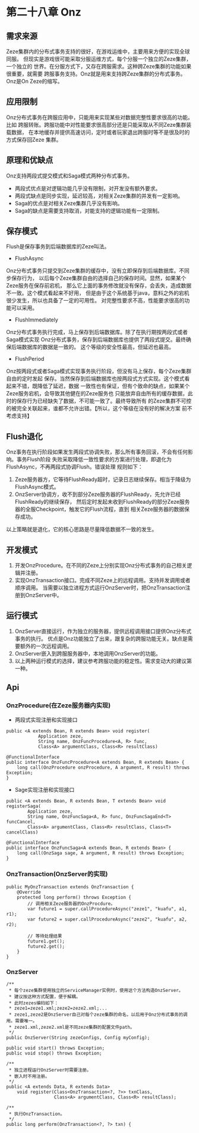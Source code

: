 # 第二十八章 Onz

## 需求来源
Zeze集群内的分布式事务支持的很好，在游戏运维中，主要用来方便的实现全球同服。
但现实是游戏很可能采取分服运维方式，每个分服一个独立的Zeze集群，一个独立的
世界。在分服方式下，又存在跨服需求。这种跨Zeze集群的功能如果很重要，就需要
跨服事务支持。Onz就是用来支持跨Zeze集群的分布式事务。Onz是On Zeze的缩写。

## 应用限制
Onz分布式事务在跨服应用中，只能用来实现某些对数据完整性要求很高的功能。比如
跨服转账。跨服功能中对性能要求很高部分还是只能采取从不同Zeze集群装载数据，
在本地缓存并提供高速访问，定时或者玩家退出跨服时等不是很及时的方式保存回Zeze
集群。

## 原理和优缺点
Onz支持两段式提交模式和Saga模式两种分布式事务。

* 两段式优点是对逻辑功能几乎没有限制，对开发没有额外要求。
* 两段式缺点是同步实现，延迟较高，对相关Zeze集群的并发有一定影响。
* Saga的优点是对相关Zeze集群几乎没有影响。
* Saga的缺点是需要支持取消，对能支持的逻辑功能有一定限制。

## 保存模式
Flush是保存事务到后端数据库的Zeze叫法。

* FlushAsync

Onz分布式事务只提交到Zeze集群的缓存中，没有立即保存到后端数据库。不同步保存行为，
以后每个Zeze集群自由的选择自己的保存时间。显然，如果某个Zeze服务在保存前宕机，
那么它上面的事务修改就没有保存，会丢失，造成数据不一致。这个模式看起来不好用，
但是由于这个系统基于java，意料之外的宕机很少发生，所以也具备了一定的可用性。
对完整性要求不高，性能要求很高的功能可以采用。

* FlushImmediately

Onz分布式事务执行完成，马上保存到后端数据库。除了在执行期按两段式或者Saga模式实现
Onz分布式事务，保存到后端数据库也提供了两段式提交。最终确保后端数据库的数据是一致的。
这个等级的安全性最高，但延迟也最高。

* FlushPeriod

Onz按两段式或者Saga模式实现事务执行阶段，但没有马上保存，每个Zeze集群自由的定时发起
保存。当然保存到后端数据库也按两段式方式实现。这个模式看起来不错，既降低了延迟，数据
一致性也有保证，但有个致命的缺点，如果某个Zeze服务宕机，会导致其他健在的Zeze服务也
只能放弃自由所有的缓存数据，此时的保存行为已经缺失了数据，不可能一致了。最终导致所有
的Zeze集群不可控的被完全关联起来，谁都不允许出错。【所以，这个等级在没有好的解决方案
前不考虑支持】

## Flush退化
Onz事务在执行阶段如果发生两段式协调失败，那么所有事务回滚，不会有任何影响。事务Flush阶段
失败采取降低一致性要求的方案进行处理，即退化为FlushAsync，不再两段式协调Flush。错误处理
规则如下：

1. Zeze服务器方，它等待FlushReady超时，记录日志继续保存。相当于降级为FlushAsync模式。
2. OnzServer协调方，收不到部分Zeze服务器的FlushReady，先允许已经FlushReady的继续保存，
然后定时发起未收到FlushReady的部分Zeze服务器的全服Checkpoint，触发它的Flush流程，直到
相关Zeze服务器的数据保存成功。

以上策略就是退化，它的核心思路是尽量降低数据不一致的发生。

## 开发模式

1. 开发OnzProcedure。在不同的Zeze上分别实现Onz分布式事务的自己相关逻辑并注册。
2. 实现OnzTransaction接口。完成不同Zeze上的远程调用。支持并发调用或者顺序调用。
当需要以独立进程方式运行OnzServer时，把OnzTransaction注册到OnzServer中。

## 运行模式

1. OnzServer直接运行，作为独立的服务器，提供远程调用接口提供Onz分布式事务的执行。
优点是Onz功能独立了出来，跟复杂的跨服功能无关。缺点是需要额外的一次远程调用。
2. OnzServer嵌入到跨服服务器中，本地调用OnzServer的功能。
3. 以上两种运行模式的选择，建议参考跨服功能的稳定性。需求变动大的建议第一种。

## Api

### OnzProcedure(在Zeze服务器内实现)
* 两段式实现注册和实现接口
```
public <A extends Bean, R extends Bean> void register(
            Application zeze,
            String name, OnzFuncProcedure<A, R> func,
            Class<A> argumentClass, Class<R> resultClass)

@FunctionalInterface
public interface OnzFuncProcedure<A extends Bean, R extends Bean> {
	long call(OnzProcedure onzProcedure, A argument, R result) throws Exception;
}
```

* Sage实现注册和实现接口
```
public <A extends Bean, R extends Bean, T extends Bean> void registerSaga(
        Application zeze,
        String name, OnzFuncSaga<A, R> func, OnzFuncSagaEnd<T> funcCancel,
        Class<A> argumentClass, Class<R> resultClass, Class<T> cancelClass)
            
@FunctionalInterface
public interface OnzFuncSaga<A extends Bean, R extends Bean> {
	long call(OnzSaga sage, A argument, R result) throws Exception;
}

```

### OnzTransaction(OnzServer的实现)

```
public MyOnzTransaction extends OnzTransaction {
    @Override
    protected long perform() throws Exception {
        // 调用相关Zeze服务器的OnzProcdure。
		var future1 = super.callProcedureAsync("zeze1", "kuafu", a1, r1);
		var future2 = super.callProcedureAsync("zeze2", "kuafu", a2, r2);

        // 等待处理结果
		future1.get();
		future2.get();
    }
}
```

### OnzServer
```
/**
 * 每个zeze集群使用独立的ServiceManager实例时，使用这个方法构造OnzServer。
 * 建议按这种方式配置，便于解耦。
 * 此时zezes编码如下：
 * zeze1=zeze1.xml;zeze2=zeze2.xml;...
 * zeze1,zeze2是OnzServer自己对每个zeze集群的命名，以后用于Onz分布式事务的调用。需要唯一。
 * zeze1.xml,zeze2.xml是不同zeze集群的配置文件path。
 */
public OnzServer(String zezeConfigs, Config myConfig);

public void start() throws Exception;
public void stop() throws Exception;

/**
 * 独立进程运行OnzServer时需要注册。
 * 嵌入时不用注册。
 */
public <A extends Data, R extends Data>
    void register(Class<OnzTransaction<?, ?>> txnClass,
                  Class<A> argumentClass, Class<R> resultClass);

/**
 * 执行OnzTransaction。
 */
public long perform(OnzTransaction<?, ?> txn) {
```
